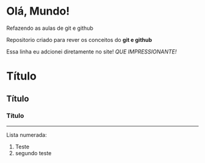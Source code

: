 # Olá, Mundo!
 Refazendo as aulas de git e github

 Repositorio criado para rever os conceitos do **git e github**

 Essa linha eu adcionei diretamente no site! *QUE IMPRESSIONANTE!*


# Título
## Título
### Título

***

Lista numerada:

1. Teste
1. segundo teste
